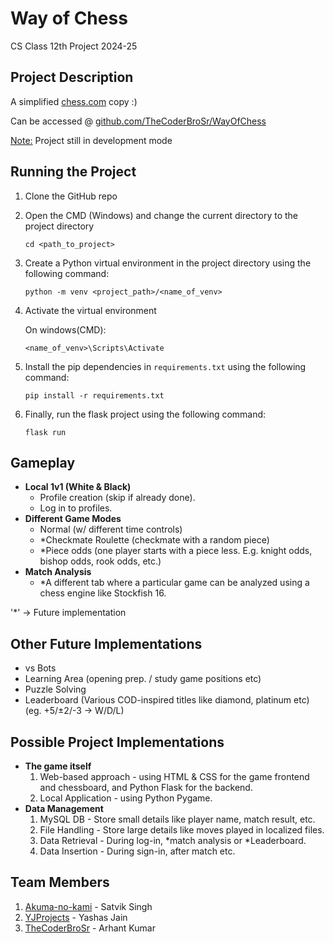 # Way of Chess
CS Class 12th Project 2024-25

## Project Description
A simplified [﻿chess.com](https://chess.com/) copy :)

Can be accessed @ [﻿github.com/TheCoderBroSr/WayOfChess](https://github.com/TheCoderBroSr/WayOfChess) 

<ins>Note:</ins> Project still in development mode

## Running the Project
1. Clone the GitHub repo
2. Open the CMD (Windows) and change the current directory to the project directory

   ```
   cd <path_to_project>
   ```
   
4. Create a Python virtual environment in the project directory using the following command:
   
   ```
   python -m venv <project_path>/<name_of_venv>
   ```

5. Activate the virtual environment
   
   On windows(CMD):

   ```
   <name_of_venv>\Scripts\Activate
   ```

6. Install the pip dependencies in `requirements.txt` using the following command:

   ```
   pip install -r requirements.txt
   ```

7. Finally, run the flask project using the following command:

   ```
   flask run
   ```

## Gameplay
- **Local 1v1 (White & Black)**
    - Profile creation (skip if already done).
    - Log in to profiles.
- **Different Game Modes**
    - Normal (w/ different time controls)
    - *Checkmate Roulette (checkmate with a random piece)
    - *Piece odds (one player starts with a piece less. E.g. knight odds, bishop odds, rook odds, etc.)
- **Match Analysis**
    - *A different tab where a particular game can be analyzed using a chess engine like Stockfish 16.
      
'*' -> Future implementation

## Other Future Implementations
- vs Bots
- Learning Area (opening prep. / study game positions etc)
- Puzzle Solving
- Leaderboard (Various COD-inspired titles like diamond, platinum etc) (eg. +5/±2/-3 -> W/D/L)


## Possible Project Implementations
- **The game itself**
    1. Web-based approach - using HTML & CSS for the game frontend and chessboard, and Python Flask for the backend.
    2. Local Application - using Python Pygame.
- **Data Management**
    1. MySQL DB - Store small details like player name, match result, etc.
    2. File Handling - Store large details like moves played in localized files.
    3. Data Retrieval - During log-in, *match analysis or *Leaderboard.
    4. Data Insertion - During sign-in, after match etc.

## Team Members
1. [Akuma-no-kami](https://github.com/Akuma-no-kami) - Satvik Singh
2. [YJProjects](https://github.com/YJProjects) - Yashas Jain
3. [TheCoderBroSr](https://github.com/TheCoderBroSr) - Arhant Kumar
